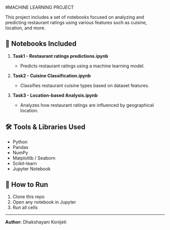 #MACHINE LEARNING PROJECT

This project includes a set of notebooks focused on analyzing and predicting restaurant ratings using various features such as cuisine, location, and more.

## 📁 Notebooks Included

1. **Task1 - Restaurant ratings predictions.ipynb**
   - Predicts restaurant ratings using a machine learning model.

2. **Task2 - Cuisine Classification.ipynb**
   - Classifies restaurant cuisine types based on dataset features.

3. **Task3 - Location-based Analysis.ipynb**
   - Analyzes how restaurant ratings are influenced by geographical location.

## 🛠 Tools & Libraries Used
- Python
- Pandas
- NumPy
- Matplotlib / Seaborn
- Scikit-learn
- Jupyter Notebook

## 🚀 How to Run
1. Clone this repo
2. Open any notebook in Jupyter
3. Run all cells

---

**Author:** Dhakshayani Konijeti
